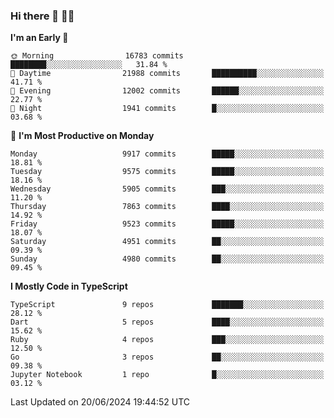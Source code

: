 ### Hi there 👋 🧑‍💻



<!--START_SECTION:waka-->
**I'm an Early 🐤** 

```text
🌞 Morning                16783 commits       ████████░░░░░░░░░░░░░░░░░   31.84 % 
🌆 Daytime                21988 commits       ██████████░░░░░░░░░░░░░░░   41.71 % 
🌃 Evening                12002 commits       ██████░░░░░░░░░░░░░░░░░░░   22.77 % 
🌙 Night                  1941 commits        █░░░░░░░░░░░░░░░░░░░░░░░░   03.68 % 
```
📅 **I'm Most Productive on Monday** 

```text
Monday                   9917 commits        █████░░░░░░░░░░░░░░░░░░░░   18.81 % 
Tuesday                  9575 commits        █████░░░░░░░░░░░░░░░░░░░░   18.16 % 
Wednesday                5905 commits        ███░░░░░░░░░░░░░░░░░░░░░░   11.20 % 
Thursday                 7863 commits        ████░░░░░░░░░░░░░░░░░░░░░   14.92 % 
Friday                   9523 commits        █████░░░░░░░░░░░░░░░░░░░░   18.07 % 
Saturday                 4951 commits        ██░░░░░░░░░░░░░░░░░░░░░░░   09.39 % 
Sunday                   4980 commits        ██░░░░░░░░░░░░░░░░░░░░░░░   09.45 % 
```


**I Mostly Code in TypeScript** 

```text
TypeScript               9 repos             ███████░░░░░░░░░░░░░░░░░░   28.12 % 
Dart                     5 repos             ████░░░░░░░░░░░░░░░░░░░░░   15.62 % 
Ruby                     4 repos             ███░░░░░░░░░░░░░░░░░░░░░░   12.50 % 
Go                       3 repos             ██░░░░░░░░░░░░░░░░░░░░░░░   09.38 % 
Jupyter Notebook         1 repo              █░░░░░░░░░░░░░░░░░░░░░░░░   03.12 % 
```




 Last Updated on 20/06/2024 19:44:52 UTC
<!--END_SECTION:waka-->


